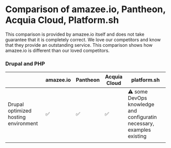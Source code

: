 # Comparison of amazee.io, Pantheon, Acquia Cloud, Platform.sh

This comparison is provided by amazee.io itself and does not take guarantee that it is completely correct. We love our competitors and know that they provide an outstanding service. This comparison shows how amazee.io is different than our loved competitors.

### Drupal and PHP

|  | amazee.io | Pantheon | Acquia Cloud | platform.sh |
| --- | --- | --- | --- | --- |
| Drupal optimized hosting environment | ✅ | ✅ | ✅ | ⚠️ some DevOps knowledge and configuratin necessary, examples existing |
|  |  |  |  |  |

